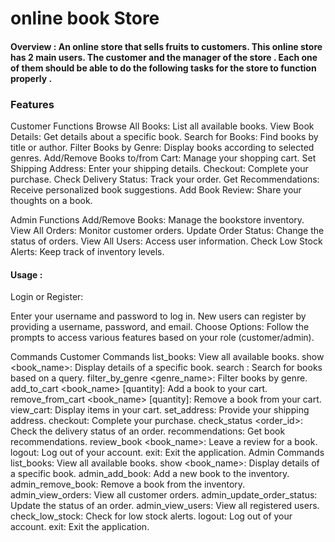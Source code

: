 # online book Store


#### Overview : An online store that sells fruits to customers. This online store has 2 main users. The customer and the manager of the store . Each one of them should be able to do the following tasks for the store to function properly . 

### Features 
Customer Functions
Browse All Books: List all available books.
View Book Details: Get details about a specific book.
Search for Books: Find books by title or author.
Filter Books by Genre: Display books according to selected genres.
Add/Remove Books to/from Cart: Manage your shopping cart.
Set Shipping Address: Enter your shipping details.
Checkout: Complete your purchase.
Check Delivery Status: Track your order.
Get Recommendations: Receive personalized book suggestions.
Add Book Review: Share your thoughts on a book.

Admin Functions
Add/Remove Books: Manage the bookstore inventory.
View All Orders: Monitor customer orders.
Update Order Status: Change the status of orders.
View All Users: Access user information.
Check Low Stock Alerts: Keep track of inventory levels.



#### Usage :
 Login or Register:

Enter your username and password to log in.
New users can register by providing a username, password, and email.
Choose Options: Follow the prompts to access various features based on your role (customer/admin).

Commands
Customer Commands
list_books: View all available books.
show <book_name>: Display details of a specific book.
search <query>: Search for books based on a query.
filter_by_genre <genre_name>: Filter books by genre.
add_to_cart <book_name> [quantity]: Add a book to your cart.
remove_from_cart <book_name> [quantity]: Remove a book from your cart.
view_cart: Display items in your cart.
set_address: Provide your shipping address.
checkout: Complete your purchase.
check_status <order_id>: Check the delivery status of an order.
recommendations: Get book recommendations.
review_book <book_name>: Leave a review for a book.
logout: Log out of your account.
exit: Exit the application.
Admin Commands
list_books: View all available books.
show <book_name>: Display details of a specific book.
admin_add_book: Add a new book to the inventory.
admin_remove_book: Remove a book from the inventory.
admin_view_orders: View all customer orders.
admin_update_order_status: Update the status of an order.
admin_view_users: View all registered users.
check_low_stock: Check for low stock alerts.
logout: Log out of your account.
exit: Exit the application.




